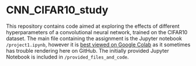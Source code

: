 # CNN_CIFAR10_study
This repository contains code aimed at exploring the effects of different hyperparameters of a convolutional neural network, trained on the CIFAR10 dataset. The main file containing the assignment is the Jupyter notebook `/project1.ipynb`, however it is [best viewed on Google Colab](https://colab.research.google.com/github/babsyco/CNN_CIFAR10_study/blob/master/project1.ipynb) as it sometimes has trouble rendering here on GitHub. The initially provided Jupyter Notebook is included in `/provided_files_and_code`.
